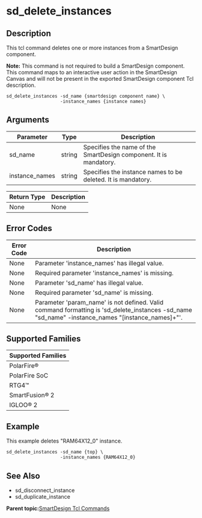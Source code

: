 # sd\_delete\_instances

## Description

This tcl command deletes one or more instances from a SmartDesign component.

**Note:** This command is not required to build a SmartDesign component. This command maps to an interactive user action in the SmartDesign Canvas and will not be present in the exported SmartDesign component Tcl description.

```
sd_delete_instances -sd_name {smartdesign component name} \
                    -instance_names {instance names}
```

## Arguments

|Parameter|Type|Description|
|---------|----|-----------|
|sd\_name|string|Specifies the name of the SmartDesign component. It is mandatory.|
|instance\_names|string|Specifies the instance names to be deleted. It is mandatory.|

|Return Type|Description|
|-----------|-----------|
|None|None|

## Error Codes

|Error Code|Description|
|----------|-----------|
|None|Parameter 'instance\_names' has illegal value.|
|None|Required parameter 'instance\_names' is missing.|
|None|Parameter 'sd\_name' has illegal value.|
|None|Required parameter 'sd\_name' is missing.|
|None|Parameter 'param\_name' is not defined. Valid command formatting is 'sd\_delete\_instances -sd\_name "sd\_name" -instance\_names "\[instance\_names\]+"'.|

## Supported Families

|Supported Families|
|------------------|
|PolarFire®|
|PolarFire SoC|
|RTG4™|
|SmartFusion® 2|
|IGLOO® 2|

## Example

This example deletes "RAM64X12\_0" instance.

```
sd_delete_instances -sd_name {top} \
                    -instance_names {RAM64X12_0}
```

## See Also

-   sd\_disconnect\_instance
-   sd\_duplicate\_instance

**Parent topic:**[SmartDesign Tcl Commands](GUID-92BDB298-D736-4F37-87A0-3E5E1200BEE6.md)

